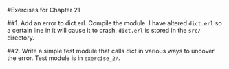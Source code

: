 #Exercises for Chapter 21

##1. Add an error to dict.erl. Compile the module.
I have altered `dict.erl` so a certain line in it will cause it to crash. `dict.erl` is stored in the `src/` directory.

##2. Write a simple test module that calls dict in various ways to uncover the error.
Test module is in `exercise_2/`.
